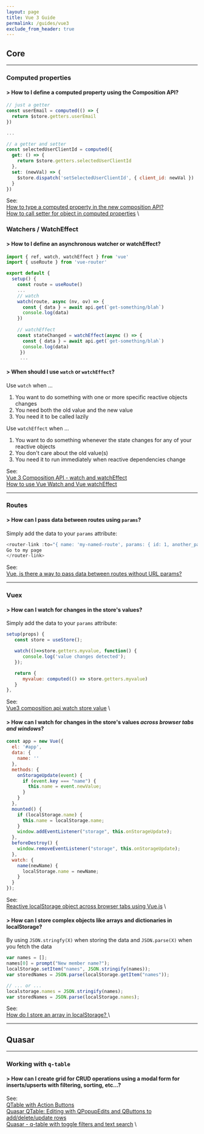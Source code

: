 ```yaml
---
layout: page
title: Vue 3 Guide
permalink: /guides/vue3
exclude_from_header: true
---
```


## Core
- - -
### Computed properties
#### **> How to I define a computed property using the Composition API?**
```javascript
// just a getter
const userEmail = computed(() => {
  return $store.getters.userEmail
})

...

// a getter and setter
const selectedUserClientId = computed({
  get: () => {
    return $store.getters.selectedUserClientId
  },
  set: (newVal) => {
    $store.dispatch('setSelectedUserClientId', { client_id: newVal })
  }
})
```
See: \
[How to type a computed property in the new composition API?](https://stackoverflow.com/a/64281689) \
[How to call setter for object in computed properties](https://forum.vuejs.org/t/how-to-call-setter-for-object-in-computed-properties/29177) \

### Watchers / WatchEffect
#### **> How to I define an asynchronous watcher or watchEffect?**
```javascript
import { ref, watch, watchEffect } from 'vue'
import { useRoute } from 'vue-router'

export default {
  setup() {
    const route = useRoute()
    ...
    // watch
    watch(route, async (nv, ov) => {
      const { data } = await api.get(`get-something/blah`)
      console.log(data)
    })
    
    // watchEffect
    const stateChanged = watchEffect(async () => {
      const { data } = await api.get(`get-something/blah`)
      console.log(data)
     })
     ...
```
#### **> When should I use `watch` or `watchEffect`?**

Use `watch` when ...
1. You want to do something with one or more specific reactive objects changes
2. You need both the old value and the new value
3. You need it to be called lazily

Use `watchEffect` when ...
1. You want to do something whenever the state changes for any of your reactive objects
2. You don't care about the old value(s)
3. You need it to run immediately when reactive dependencies change

See: \
[Vue 3 Composition API - watch and watchEffect](https://www.thisdot.co/blog/vue-3-composition-api-watch-and-watcheffect) \
[How to use Vue Watch and Vue watchEffect](https://learnvue.co/2019/12/a-simple-vue-watcher-tutorial-for-beginners/)

- - -

### Routes

#### **> How can I pass data between routes using `params`?**

Simply add the data to your `params` attribute:
```javascript
<router-link :to="{ name: 'my-named-route', params: { id: 1, another_param: 'something else' } }">
Go to my page
</router-link>
```
See: \
[Vue, is there a way to pass data between routes without URL params?](https://stackoverflow.com/questions/50998305/vue-is-there-a-way-to-pass-data-between-routes-without-url-params)

- - -

### Vuex

#### **> How can I watch for changes in the store's values?**

Simply add the data to your `params` attribute:
```javascript
setup(props) {
   const store = useStore();

   watch(()=>store.getters.myvalue, function() {
      console.log('value changes detected');
   });

   return {
      myvalue: computed(() => store.getters.myvalue)
   }
},
```
See: \
[Vue3 composition api watch store value](https://stackoverflow.com/a/67776890) \

#### **> How can I watch for changes in the store's values *across browser tabs and windows*?**
```javascript
const app = new Vue({
  el: '#app',
  data: {
    name: ''
  },
  methods: {
    onStorageUpdate(event) {
      if (event.key === "name") {
        this.name = event.newValue;
      }
    }
  },
  mounted() {
    if (localStorage.name) {
      this.name = localStorage.name;
    }
    window.addEventListener("storage", this.onStorageUpdate);
  },
  beforeDestroy() {
    window.removeEventListener("storage", this.onStorageUpdate);
  },
  watch: {
    name(newName) {
      localStorage.name = newName;
    }
  }
});
```
See: \
[Reactive localStorage object across browser tabs using Vue.js](https://stackoverflow.com/a/52782774) \

#### **> How can I store complex objects like arrays and dictionaries in localStorage?**
By using `JSON.stringfy(X)` when storing the data and `JSON.parse(X)` when you fetch the data
```javascript
var names = [];
names[0] = prompt("New member name?");
localStorage.setItem("names", JSON.stringify(names));
var storedNames = JSON.parse(localStorage.getItem("names"));

// ... or ...
localstorage.names = JSON.stringify(names);
var storedNames = JSON.parse(localStorage.names);
```
See: \
[How do I store an array in localStorage? ](https://stackoverflow.com/questions/3357553/how-do-i-store-an-array-in-localstorage) \

- - -

## Quasar
- - -
### Working with `q-table`
#### **> How can I create grid for CRUD operations using a modal form for inserts/upserts with filtering, sorting, etc...?**

See: \
[QTable with Action Buttons](https://codepen.io/metalsadman/pen/ZgKexK?editors=1010) \
[Quasar QTable: Editing with QPopupEdits and QButtons to add/delete/update rows](https://codepen.io/mickey58/pen/eYYVqWv?editors=1010) \
[Quasar - q-table with toggle filters and text search](https://codepen.io/b0otable/pen/PozWLYR) \

